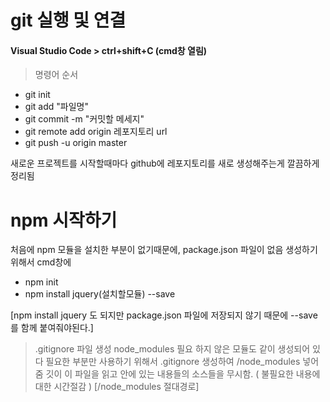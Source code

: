 
# git 실행 및 연결 
#### Visual Studio Code > ctrl+shift+C (cmd창 열림)

>  명령어 순서 
* git init
* git add "파일명"
* git commit -m "커밋할 메세지"
* git remote add origin 레포지토리 url 
* git push -u origin master

새로운 프로젝트를 시작할때마다 github에 레포지토리를 새로 생성해주는게 깔끔하게 정리됨

# npm 시작하기
처음에 npm 모듈을 설치한 부분이 없기때문에, package.json 파일이 없음 생성하기 위해서 cmd창에 
* npm init
* npm install jquery(설치할모듈) --save

[npm install jquery 도 되지만 package.json 파일에 저장되지 않기 때문에 --save를 함께 붙여줘야된다.]

> .gitignore 파일 생성
node_modules 필요 하지 않은 모듈도 같이 생성되어 있다 필요한 부분만 사용하기 위해서 .gitignore 생성하여 /node_modules 넣어줌
깃이 이 파일을 읽고 안에 있는 내용들의 소스들을 무시함. ( 불필요한 내용에대한 시간절감 )
[/node_modules 절대경로]